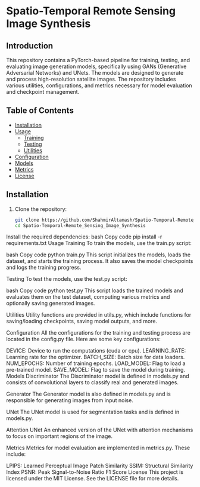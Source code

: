 # Spatio-Temporal Remote Sensing Image Synthesis

## Introduction
This repository contains a PyTorch-based pipeline for training, testing, and evaluating image generation models, specifically using GANs (Generative Adversarial Networks) and UNets. The models are designed to generate and process high-resolution satellite images. The repository includes various utilities, configurations, and metrics necessary for model evaluation and checkpoint management.

## Table of Contents
- [Installation](#installation)
- [Usage](#usage)
  - [Training](#training)
  - [Testing](#testing)
  - [Utilities](#utilities)
- [Configuration](#configuration)
- [Models](#models)
- [Metrics](#metrics)
- [License](#license)

## Installation

1. Clone the repository:
   ```bash
   git clone https://github.com/ShahmirAltamash/Spatio-Temporal-Remote_Sensing_Image_Synthesis.git
   cd Spatio-Temporal-Remote_Sensing_Image_Synthesis
Install the required dependencies:
bash
Copy code
pip install -r requirements.txt
Usage
Training
To train the models, use the train.py script:

bash
Copy code
python train.py
This script initializes the models, loads the dataset, and starts the training process. It also saves the model checkpoints and logs the training progress.

Testing
To test the models, use the test.py script:

bash
Copy code
python test.py
This script loads the trained models and evaluates them on the test dataset, computing various metrics and optionally saving generated images.

Utilities
Utility functions are provided in utils.py, which include functions for saving/loading checkpoints, saving model outputs, and more.

Configuration
All the configurations for the training and testing process are located in the config.py file. Here are some key configurations:

DEVICE: Device to run the computations (cuda or cpu).
LEARNING_RATE: Learning rate for the optimizer.
BATCH_SIZE: Batch size for data loaders.
NUM_EPOCHS: Number of training epochs.
LOAD_MODEL: Flag to load a pre-trained model.
SAVE_MODEL: Flag to save the model during training.
Models
Discriminator
The Discriminator model is defined in models.py and consists of convolutional layers to classify real and generated images.

Generator
The Generator model is also defined in models.py and is responsible for generating images from input noise.

UNet
The UNet model is used for segmentation tasks and is defined in models.py.

Attention UNet
An enhanced version of the UNet with attention mechanisms to focus on important regions of the image.

Metrics
Metrics for model evaluation are implemented in metrics.py. These include:

LPIPS: Learned Perceptual Image Patch Similarity
SSIM: Structural Similarity Index
PSNR: Peak Signal-to-Noise Ratio
F1 Score
License
This project is licensed under the MIT License. See the LICENSE file for more details.
